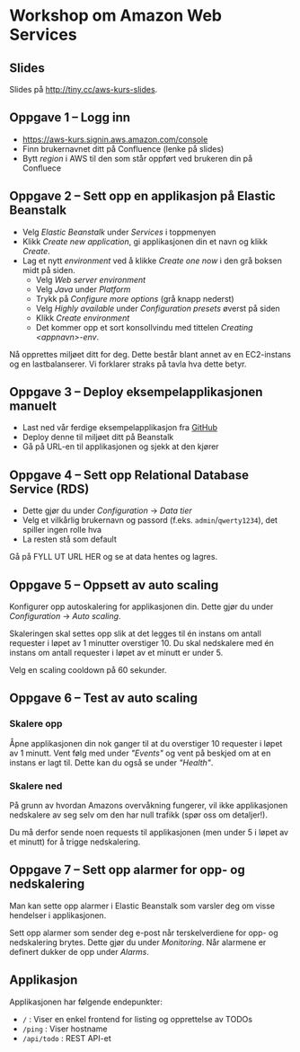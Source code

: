# Workshop om Amazon Web Services

## Slides

Slides på http://tiny.cc/aws-kurs-slides.

## Oppgave 1 – Logg inn

- https://aws-kurs.signin.aws.amazon.com/console
- Finn brukernavnet ditt på Confluence (lenke på slides)
- Bytt _region_ i AWS til den som står oppført ved brukeren din på Confluece

## Oppgave 2 – Sett opp en applikasjon på Elastic Beanstalk

- Velg _Elastic Beanstalk_ under _Services_ i toppmenyen
- Klikk _Create new application_, gi applikasjonen din et navn og klikk _Create_.
- Lag et nytt _environment_ ved å klikke _Create one now_ i den grå boksen midt på siden.
   - Velg _Web server environment_
   - Velg _Java_ under _Platform_
   - Trykk på _Configure more options_ (grå knapp nederst)
   - Velg _Highly available_ under _Configuration presets_ øverst på siden
   - Klikk _Create environment_
   - Det kommer opp et sort konsollvindu med tittelen _Creating \<appnavn\>-env_. 
   
Nå opprettes miljøet ditt for deg. Dette består blant annet av en EC2-instans og en lastbalanserer. Vi forklarer straks på tavla hva dette betyr. 

## Oppgave 3 – Deploy eksempelapplikasjonen manuelt

- Last ned vår ferdige eksempelapplikasjon fra [GitHub](https://github.com/henriwi/aws-workshop/blob/master/app/dist/aws-workshop-1.0-SNAPSHOT.jar?raw=true)
- Deploy denne til miljøet ditt på Beanstalk
- Gå på URL-en til applikasjonen og sjekk at den kjører


## Oppgave 4 – Sett opp Relational Database Service (RDS)

- Dette gjør du under _Configuration_ -> _Data tier_
- Velg et vilkårlig brukernavn og passord (f.eks. `admin`/`qwerty1234`), det spiller ingen rolle hva
- La resten stå som default

Gå på FYLL UT URL HER og se at data hentes og lagres.


## Oppgave 5 – Oppsett av auto scaling

Konfigurer opp autoskalering for applikasjonen din. Dette gjør du under _Configuration_ -> _Auto scaling_.

Skaleringen skal settes opp slik at det legges til én instans om antall requester i løpet av 1 minutter overstiger 10. Du skal nedskalere med én instans om antall requester i løpet av et minutt er under 5.

Velg en scaling cooldown på 60 sekunder.

## Oppgave 6 – Test av auto scaling

### Skalere opp
Åpne applikasjonen din nok ganger til at du overstiger 10 requester i løpet av 1 minutt. Vent følg med under _"Events"_ og vent på beskjed om at en instans er lagt til. Dette kan du også se under _"Health"_. 

### Skalere ned
På grunn av hvordan Amazons overvåkning fungerer, vil ikke applikasjonen nedskalere av seg selv om den har null trafikk (spør oss om detaljer!).

Du må derfor sende noen requests til applikasjonen (men under 5 i løpet av et minutt) for å trigge nedskalering. 

## Oppgave 7 – Sett opp alarmer for opp- og nedskalering

Man kan sette opp alarmer i Elastic Beanstalk som varsler deg om visse hendelser i applikasjonen.

Sett opp alarmer som sender deg e-post når terskelverdiene for opp- og nedskalering brytes. Dette gjør du under _Monitoring_. Når alarmene er definert dukker de opp under _Alarms_.

## Applikasjon
Applikasjonen har følgende endepunkter:

- ```/``` : Viser en enkel frontend for listing og opprettelse av TODOs
- ```/ping``` : Viser hostname
- ```/api/todo``` : REST API-et

